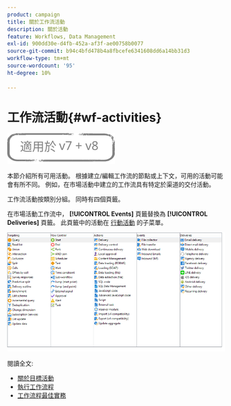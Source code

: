 ```yaml
---
product: campaign
title: 關於工作流活動
description: 關於活動
feature: Workflows, Data Management
exl-id: 900dd30e-d4fb-452a-af3f-ae00758b0077
source-git-commit: b94c4bfd478b4a8fbcefe6341608dd6a14bb31d3
workflow-type: tm+mt
source-wordcount: '95'
ht-degree: 10%

---
```


# 工作流活動{#wf-activities}

![](../../assets/common.svg)

本節介紹所有可用活動。 根據建立/編輯工作流的節點或上下文，可用的活動可能會有所不同。 例如，在市場活動中建立的工作流具有特定於渠道的交付活動。

工作流活動按類別分組。 同時有四個頁籤。

在市場活動工作流中， **[!UICONTROL Events]** 頁籤替換為 **[!UICONTROL Deliveries]** 頁籤。 此頁籤中的活動在 [行動活動](about-action-activities.md) 的子菜單。

![](assets/wf-activity-tabs.png)

閱讀全文:

* [關於目標活動](about-targeting-activities.md)
* [執行工作流程](starting-a-workflow.md)
* [工作流程最佳實務](workflow-best-practices.md)
